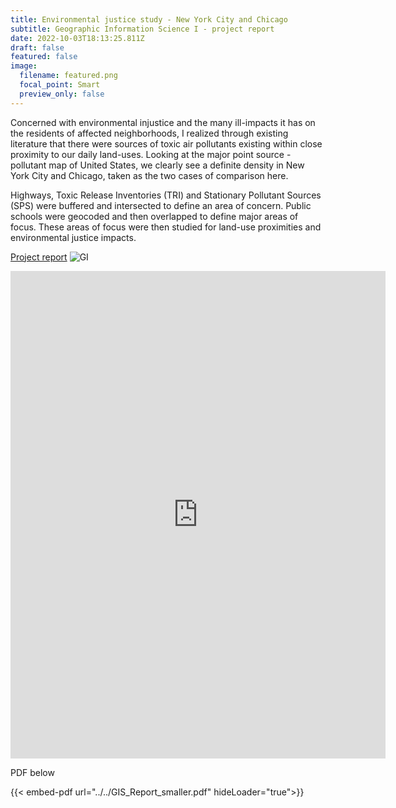 ```yaml
---
title: Environmental justice study - New York City and Chicago
subtitle: Geographic Information Science I - project report
date: 2022-10-03T18:13:25.811Z
draft: false
featured: false
image:
  filename: featured.png
  focal_point: Smart
  preview_only: false
---
```

Concerned with environmental injustice and the many ill-impacts it has on the residents of affected neighborhoods, I realized through existing literature that there were sources of toxic air pollutants existing within close proximity to our daily land-uses. Looking at the major point source - pollutant map of United States, we clearly see a definite density in New York City and Chicago, taken as the two cases of comparison here.

Highways, Toxic Release Inventories (TRI) and Stationary Pollutant Sources (SPS) were buffered and intersected to define an area of concern. Public schools were geocoded and then overlapped to define major areas of focus.
These areas of focus were then studied for land-use proximities and environmental justice impacts.

[P﻿roject report](https://drive.google.com/file/d/13ZEroVJSC_GL-yMoGZv622RLAaL1YSrY/view?usp=sharing)
![GI](../../GIS_report_img.png)

<iframe src="http://docs.google.com/viewer?url=[../../GIS_Report_smaller.pdf]&embedded=true" width="600" height="780" style="border: none;"></iframe>

P﻿DF below

<object data="../../GIS_Report_smaller.pdf" width="100%" height="1000" type='application/pdf'></object>

{{< embed-pdf url="../../GIS_Report_smaller.pdf" hideLoader="true">}}
